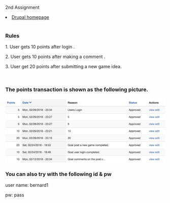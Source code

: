 2nd Assignment

<li><a href="http://dev-gugugua.pantheonsite.io">Drupal homepage</a></li>
</br>
<h3>Rules</h3>
<p>1. User gets 10 points after login .</p>
<p>2. User gets 10 points after making a comment .</p>
<p>3. User get 20 points after submitting a new game idea. </p>
</br>
<h3>The points transaction is shown as the following picture. </h3>
<img src="1.jpeg">
</br>
<h3>You can also try with the following id & pw </h3>
<p>user name: bernard1</p>
<p>pw: pass</p>